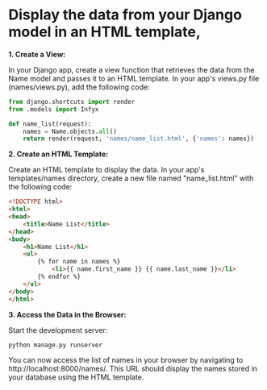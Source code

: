 # Display the data from your Django model in an HTML template, 

**1. Create a View:**

In your Django app, create a view function that retrieves the data from the Name model and passes it to an HTML template. In your app's views.py file (names/views.py), add the following code:

```python
from django.shortcuts import render
from .models import Infyx

def name_list(request):
    names = Name.objects.all()
    return render(request, 'names/name_list.html', {'names': names})
```

**2. Create an HTML Template:**

Create an HTML template to display the data. In your app's templates/names directory, create a new file named "name_list.html" with the following code:

```html
<!DOCTYPE html>
<html>
<head>
    <title>Name List</title>
</head>
<body>
    <h1>Name List</h1>
    <ul>
        {% for name in names %}
            <li>{{ name.first_name }} {{ name.last_name }}</li>
        {% endfor %}
    </ul>
</body>
</html>
```


**3. Access the Data in the Browser:**

Start the development server:

```bash
python manage.py runserver
```

You can now access the list of names in your browser by navigating to http://localhost:8000/names/. This URL should display the names stored in your database using the HTML template.

